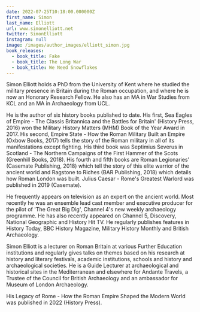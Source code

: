```yaml
---
date: 2022-07-25T10:18:00.000000Z
first_name: Simon
last_name: Elliott
url: www.simonelliott.net
twitter: SimonElliott
instagram: null
image: /images/author_images/elliott_simon.jpg
book_releases:
  - book_title: Fake
  - book_title: The Long War
  - book_title: We Need Snowflakes
---
```

Simon Elliott holds a PhD from the University of Kent where he studied the military presence in Britain during the Roman occupation, and where he is now an Honorary Research Fellow. He also has an MA in War Studies from KCL and an MA in Archaeology from UCL.

He is the author of six history books published to date. His first, Sea Eagles of Empire - The Classis Britannica and the Battles for Britain' (History Press, 2016) won the Military History Matters (MHM) Book of the Year Award in 2017. His second, Empire State - How the Roman Military Built an Empire (Oxbow Books, 2017) tells the story of the Roman military in all of its manifestations except fighting. His third book was Septimius Severus in Scotland - The Northern Campaigns of the First Hammer of the Scots (Greenhill Books, 2018). His fourth and fifth books are Roman Legionaries' (Casemate Publishing, 2018) which tell the story of this elite warrior of the ancient world and Ragstone to Riches (BAR Publishing, 2018) which details how Roman London was built. Julius Caesar - Rome's Greatest Warlord was published in 2019 (Casemate).

He frequently appears on television as an expert on the ancient world. Most recently he was an ensemble lead cast member and executive producer for the pilot of 'The Great Big Dig', Channel 4's new weekly archaeology programme. He has also recently appeared on Channel 5, Discovery, National Geographic and History Hit TV. He regularly publishes features in History Today, BBC History Magazine, Military History Monthly and British Archaeology. 

Simon Elliott is a lecturer on Roman Britain at various Further Education institutions and regularly gives talks on themes based on his research at history and literary festivals, academic institutions, schools and history and archaeological societies. He is a Guide Lecturer at archaeological and historical sites in the Mediterranean and elsewhere for Andante Travels, a Trustee of the Council for British Archaeology and an ambassador for Museum of London Archaeology.

His Legacy of Rome - How the Roman Empire Shaped the Modern World was published in 2022 (History Press).